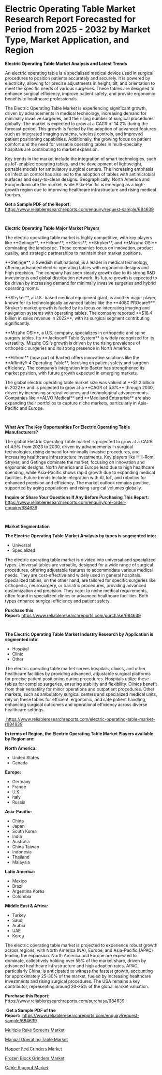<p><h1>Electric Operating Table Market Research Report Forecasted for Period from 2025 -  2032 by Market Type, Market Application, and Region</h1></p><p><strong>Electric Operating Table Market Analysis and Latest Trends</strong></p>
<p><p>An electric operating table is a specialized medical device used in surgical procedures to position patients accurately and securely. It is powered by electricity, allowing for precise adjustments in height, tilt, and orientation to meet the specific needs of various surgeries. These tables are designed to enhance surgical efficiency, improve patient safety, and provide ergonomic benefits to healthcare professionals.</p><p>The Electric Operating Table Market is experiencing significant growth, driven by advancements in medical technology, increasing demand for minimally invasive surgeries, and the rising number of surgical procedures globally. The market is expected to grow at a CAGR of 14.2% during the forecast period. This growth is fueled by the adoption of advanced features such as integrated imaging systems, wireless controls, and improved patient positioning capabilities. Additionally, the growing focus on patient comfort and the need for versatile operating tables in multi-specialty hospitals are contributing to market expansion.</p><p>Key trends in the market include the integration of smart technologies, such as IoT-enabled operating tables, and the development of lightweight, portable models for ambulatory surgical centers. The increasing emphasis on infection control has also led to the adoption of tables with antimicrobial surfaces and easy-to-clean designs. Geographically, North America and Europe dominate the market, while Asia-Pacific is emerging as a high-growth region due to improving healthcare infrastructure and rising medical tourism.</p></p>
<p><strong>Get a Sample PDF of the Report:&nbsp;</strong> <a href="https://www.reliableresearchreports.com/enquiry/request-sample/684639?utm_campaign=115&utm_medium=2&utm_source=Github&utm_content=ia&utm_term=20012025&utm_id=electric-operating-table">https://www.reliableresearchreports.com/enquiry/request-sample/684639</a></p>
<p>&nbsp;</p>
<p><strong>Electric Operating Table Major Market Players</strong></p>
<p><p>The electric operating table market is highly competitive, with key players like **Getinge**, **Hillrom**, **Steris**, **Stryker**, and **Mizuho OSI** dominating the landscape. These companies focus on innovation, product quality, and strategic partnerships to maintain their market positions.</p><p>**Getinge**, a Swedish multinational, is a leader in medical technology, offering advanced electric operating tables with ergonomic designs and high precision. The company has seen steady growth due to its strong R&D investments and global distribution network. Its future growth is expected to be driven by increasing demand for minimally invasive surgeries and hybrid operating rooms.</p><p>**Stryker**, a U.S.-based medical equipment giant, is another major player, known for its technologically advanced tables like the **4080 PROcare®**. Stryker’s market growth is fueled by its focus on integrating imaging and navigation systems with operating tables. The company reported **$18.4 billion in sales revenue in 2022**, with its surgical segment contributing significantly.</p><p>**Mizuho OSI**, a U.S. company, specializes in orthopedic and spine surgery tables. Its **Jackson® Table System** is widely recognized for its versatility. Mizuho OSI’s growth is driven by the rising prevalence of orthopedic surgeries and its strong presence in North America.</p><p>**Hillrom** (now part of Baxter) offers innovative solutions like the **Affinity® 4 Operating Table**, focusing on patient safety and surgeon efficiency. The company’s integration into Baxter has strengthened its market position, with future growth expected in emerging markets.</p><p>The global electric operating table market size was valued at **$1.2 billion in 2022** and is projected to grow at a **CAGR of 5.8%** through 2030, driven by increasing surgical volumes and technological advancements. Companies like **ALVO Medical** and **Mediland Enterprise** are also expanding their portfolios to capture niche markets, particularly in Asia-Pacific and Europe.</p></p>
<p>&nbsp;</p>
<p><strong>What Are The Key Opportunities For Electric Operating Table Manufacturers?</strong></p>
<p><p>The global Electric Operating Table market is projected to grow at a CAGR of 4.5% from 2023 to 2030, driven by advancements in surgical technologies, rising demand for minimally invasive procedures, and increasing healthcare infrastructure investments. Key players like Hill-Rom, Stryker, and Getinge dominate the market, focusing on innovation and ergonomic designs. North America and Europe lead due to high healthcare spending, while Asia-Pacific shows rapid growth due to expanding medical facilities. Future trends include integration with AI, IoT, and robotics for enhanced precision and efficiency. The market outlook remains positive, supported by aging populations and rising surgical volumes globally.</p></p>
<p><strong>Inquire or Share Your Questions If Any Before Purchasing This Report:</strong> <a href="https://www.reliableresearchreports.com/enquiry/pre-order-enquiry/684639?utm_campaign=115&utm_medium=2&utm_source=Github&utm_content=ia&utm_term=20012025&utm_id=electric-operating-table">https://www.reliableresearchreports.com/enquiry/pre-order-enquiry/684639</a></p>
<p>&nbsp;</p>
<p><strong>Market Segmentation</strong></p>
<p><strong>The Electric Operating Table Market Analysis by types is segmented into:</strong></p>
<p><ul><li>Universal</li><li>Specialized</li></ul></p>
<p><p>The electric operating table market is divided into universal and specialized types. Universal tables are versatile, designed for a wide range of surgical procedures, offering adjustable features to accommodate various medical needs. They are cost-effective and widely used in general hospitals. Specialized tables, on the other hand, are tailored for specific surgeries like orthopedic, neurosurgery, or bariatric procedures, providing advanced customization and precision. They cater to niche medical requirements, often found in specialized clinics or advanced healthcare facilities. Both types enhance surgical efficiency and patient safety.</p></p>
<p><strong>Purchase this Report:&nbsp;</strong><a href="https://www.reliableresearchreports.com/purchase/684639?utm_campaign=115&utm_medium=2&utm_source=Github&utm_content=ia&utm_term=20012025&utm_id=electric-operating-table">https://www.reliableresearchreports.com/purchase/684639</a></p>
<p>&nbsp;</p>
<p><strong>The Electric Operating Table Market Industry Research by Application is segmented into:</strong></p>
<p><ul><li>Hospital</li><li>Clinic</li><li>Other</li></ul></p>
<p><p>The electric operating table market serves hospitals, clinics, and other healthcare facilities by providing advanced, adjustable surgical platforms for precise patient positioning during procedures. Hospitals utilize these tables for complex surgeries, ensuring stability and flexibility. Clinics benefit from their versatility for minor operations and outpatient procedures. Other markets, such as ambulatory surgical centers and specialized medical units, rely on these tables for efficient, ergonomic, and safe patient handling, enhancing surgical outcomes and operational efficiency across diverse healthcare settings.</p></p>
<p><a href="https://www.reliableresearchreports.com/electric-operating-table-market-r684639?utm_campaign=115&utm_medium=2&utm_source=Github&utm_content=ia&utm_term=20012025&utm_id=electric-operating-table">&nbsp;https://www.reliableresearchreports.com/electric-operating-table-market-r684639</a></p>
<p><strong>In terms of Region, the Electric Operating Table Market Players available by Region are:</strong></p>
<p>
    <p> <strong> North America: </strong>
        <ul>
            <li>United States</li>
            <li>Canada</li>
        </ul>
        </p> 
    <p> <strong> Europe: </strong>
        <ul>
            <li>Germany</li>
            <li>France</li>
            <li>U.K.</li>
            <li>Italy</li>
            <li>Russia</li>
        </ul>
        </p> 
    <p> <strong> Asia-Pacific: </strong>
        <ul>
            <li>China</li>
            <li>Japan</li>
            <li>South Korea</li>
            <li>India</li>
            <li>Australia</li>
            <li>China Taiwan</li>
            <li>Indonesia</li>
            <li>Thailand</li>
            <li>Malaysia</li>
        </ul>
        </p> 
    <p> <strong> Latin America: </strong>
        <ul>
            <li>Mexico</li>
            <li>Brazil</li>
            <li>Argentina Korea</li>
            <li>Colombia</li>
        </ul>
        </p> 
    <p> <strong> Middle East & Africa: </strong>
        <ul>
            <li>Turkey</li>
            <li>Saudi</li>
            <li>Arabia</li>
            <li>UAE</li>
            <li>Korea</li>
        </ul>
    </p>
    </p>
<p><p>The electric operating table market is projected to experience robust growth across regions, with North America (NA), Europe, and Asia-Pacific (APAC) leading the expansion. North America and Europe are expected to dominate, collectively holding over 55% of the market share, driven by advanced healthcare infrastructure and high adoption rates. APAC, particularly China, is anticipated to witness the fastest growth, accounting for approximately 25-30% of the market, fueled by increasing healthcare investments and rising surgical procedures. The USA remains a key contributor, representing around 20-25% of the global market valuation.</p></p>
<p><strong>Purchase this Report: </strong><a href="https://www.reliableresearchreports.com/purchase/684639?utm_campaign=115&utm_medium=2&utm_source=Github&utm_content=ia&utm_term=20012025&utm_id=electric-operating-table">https://www.reliableresearchreports.com/purchase/684639</a></p>
<p>&nbsp;<strong>Get a Sample PDF of the Report:&nbsp;&nbsp;</strong><a href="https://www.reliableresearchreports.com/enquiry/request-sample/684639?utm_campaign=115&utm_medium=2&utm_source=Github&utm_content=ia&utm_term=20012025&utm_id=electric-operating-table">https://www.reliableresearchreports.com/enquiry/request-sample/684639</a></p>
<p><strong></strong></p>
<p><p><a href="https://github.com/justalichtenberger/Market-Research-Report-List-1/blob/main/multiple-rake-screens-market.md?utm_campaign=115&utm_medium=2&utm_source=Github&utm_content=ia&utm_term=20012025&utm_id=electric-operating-table">Multiple Rake Screens Market</a></p><p><a href="https://github.com/arnoldannice0/Market-Research-Report-List-1/blob/main/manual-operating-table-market.md?utm_campaign=115&utm_medium=2&utm_source=Github&utm_content=ia&utm_term=20012025&utm_id=electric-operating-table">Manual Operating Table Market</a></p><p><a href="https://github.com/bensemilia864/Market-Research-Report-List-1/blob/main/hopper-fed-grinders-market.md?utm_campaign=115&utm_medium=2&utm_source=Github&utm_content=ia&utm_term=20012025&utm_id=electric-operating-table">Hopper Fed Grinders Market</a></p><p><a href="https://github.com/gerdabatiskzv9/Market-Research-Report-List-1/blob/main/frozen-block-grinders-market.md?utm_campaign=115&utm_medium=2&utm_source=Github&utm_content=ia&utm_term=20012025&utm_id=electric-operating-table">Frozen Block Grinders Market</a></p><p><a href="https://github.com/JakirUddin651/Market-Research-Report-List-1/blob/main/cable-ripcord-market.md?utm_campaign=115&utm_medium=2&utm_source=Github&utm_content=ia&utm_term=20012025&utm_id=electric-operating-table">Cable Ripcord Market</a></p></p>
